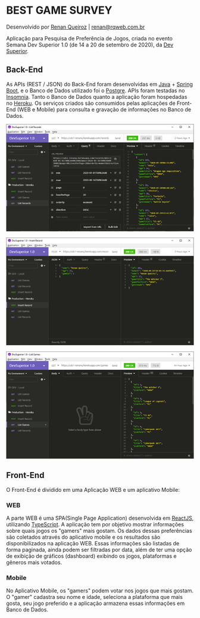 # BEST GAME SURVEY

Desenvolvido por [Renan Queiroz](https://www.rqweb.com.br) | [renan@rqweb.com.br](mailto:renan@rqweb.com.br)

Aplicação para Pesquisa de Preferência de Jogos, criada no evento Semana Dev Superior 1.0 (de 14 a 20 de setembro de 2020), da [Dev Superior](https://devsuperior.com.br/). 


## Back-End

As APIs (REST / JSON) do Back-End foram desenvolvidas em [Java](https://www.oracle.com/java/) + [Spring Boot](https://spring.io/), e o Banco de Dados utilizado foi o [Postgre](https://www.postgresql.org). APIs foram testadas no [Insomnia](https://insomnia.rest/). Tanto o Banco de Dados quanto a aplicação foram hospedadas no [Heroku](https://www.heroku.com/). Os serviços criados são consumidos pelas aplicações de Front-End (WEB e Mobile) para consulta e gravação de informações no Banco de Dados.

![](/assets/img-be-01.png)

![](/assets/img-be-02.png)

![](/assets/img-be-03.png)


## Front-End

O Front-End é dividido em uma Aplicação WEB e um aplicativo Mobile:

### WEB

A parte WEB é uma SPA(Single Page Application) desenvolvida em [ReactJS](https://reactjs.org/), utilizando [TypeScript](https://www.typescriptlang.org/). A aplicação tem por objetivo mostrar informações sobre quais jogos os "gamers" mais gostam. Os dados dessas preferências são coletados através do aplicativo mobile e os resultados são disponibilizados na aplicação WEB. Essas informações são listadas de forma paginada, ainda podem ser filtradas por data, além de ter uma opção de exibição de gráficos (dashboard) exibindo os jogos, plataformas e gêneros mais votados.

### Mobile 

No Aplicativo Mobile, os "gamers" podem votar nos jogos que mais gostam. O "gamer" cadastra seu nome e idade, seleciona a plataforma que mais gosta, seu jogo preferido e a aplicação armazena essas informações em Banco de Dados.